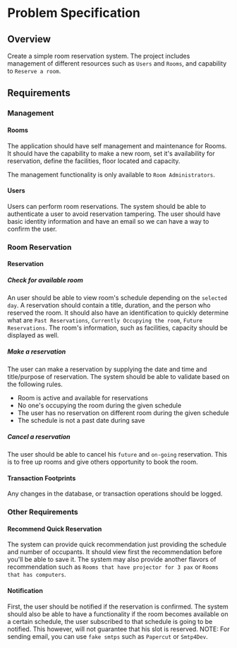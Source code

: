# Problem Specification



## Overview

Create a simple room reservation system. The project includes management of different resources such as `Users` and `Rooms`, and capability to `Reserve a room`.



## Requirements

### Management



#### Rooms

The application should have self management and maintenance for Rooms. It should have the capability to make a new room, set it's availability for reservation, define the facilities, floor located and capacity.



The management functionality is only available to `Room Administrators`.



#### Users

Users can perform room reservations. The system should be able to authenticate a user to avoid reservation tampering. The user should have basic identity information and have an email so we can have a way to confirm the user.



### Room Reservation



#### Reservation

##### Check for available room

An user should be able to view room's schedule depending on the `selected day`. A reservation should contain a title, duration, and the person who reserved the room. It should also have an identification to quickly determine what are `Past Reservations`, `Currently Occupying the room`, `Future Reservations`. The room's information, such as facilities, capacity should be displayed as well.



##### Make a reservation

The user can make a reservation by supplying the date and time and title/purpose of reservation. The system should be able to validate based on the following rules.



* Room is active and available for reservations
* No one's occupying the room during the given schedule
* The user has no reservation on different room during the given schedule
* The schedule is not a past date during save

##### Cancel a reservation

The user should be able to cancel his `future` and `on-going` reservation. This is to free up rooms and give others opportunity to book the room.



#### Transaction Footprints

Any changes in the database, or transaction operations should be logged.



### Other Requirements


#### Recommend Quick Reservation

The system can provide quick recommendation just providing the schedule and number of occupants. It should view first the recommendation before you'll be able to save it. The system may also provide another flavors of recommendation such as `Rooms that have projector for 3 pax` or `Rooms that has computers`.


#### Notification

First, the user should be notified if the reservation is confirmed. The system should also be able to have a functionality if the room becomes available on a certain schedule, the user subscribed to that schedule is going to be notified. This however, will not guarantee that his slot is reserved. NOTE: For sending email, you can use `fake smtps` such as `Papercut` or `Smtp4Dev`. 
